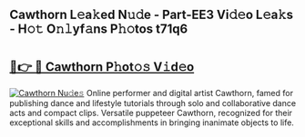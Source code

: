 ## Cawthorn L𝚎a𝚔ed N𝚞𝚍e - Part-EE3 Vi𝚍𝚎o L𝚎a𝚔s - H𝚘𝚝 O𝚗𝚕yf𝚊ns P𝚑𝚘tos t71q6

# <h2><a href="http://kfcruvp.oniu.top/?m=Cawthorn">🔗👉 🔴 Cawthorn P𝚑ot𝚘𝚜 V𝚒d𝚎o</a></h2>

[![Cawthorn Nu𝚍e𝚜](https://i.imgur.com/0qMVB7G.gif)](http://kfcruvp.oniu.top/?m=Cawthorn)
Online performer and digital artist Cawthorn, famed for publishing dance and lifestyle tutorials through solo and collaborative dance acts and compact clips. Versatile puppeteer Cawthorn, recognized for their exceptional skills and accomplishments in bringing inanimate objects to life.  
